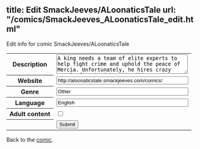title: Edit SmackJeeves/ALoonaticsTale
url: "/comics/SmackJeeves_ALoonaticsTale_edit.html"
---
Edit info for comic SmackJeeves/ALoonaticsTale

<form name="comic" action="http://gaepostmail.appspot.com/comic/" method="post">
<table class="comicinfo">
<tr>
<th>Description</th><td><textarea name="description" cols="40" rows="3">A king needs a team of elite experts to help fight crime and uphold the peace of Mercia. Unfortunately, he hires crazy people for the job. This didn't quite pan out the way he thought it would.</textarea></td>
</tr>
<tr>
<th>Website</th><td><input type="text" name="url" value="http://aloonaticstale.smackjeeves.com/comics/" size="40"/></td>
</tr>
<tr>
<th>Genre</th><td><input type="text" name="genre" value="Other" size="40"/></td>
</tr>
<tr>
<th>Language</th><td><input type="text" name="language" value="English" size="40"/></td>
</tr>
<tr>
<th>Adult content</th><td><input type="checkbox" name="adult" value="adult" /></td>
</tr>
<tr>
<th></th><td>
<input type="hidden" name="comic" value="SmackJeeves_ALoonaticsTale" />
<input type="submit" name="submit" value="Submit" />
</td>
</tr>
</table>
</form>

Back to the [comic](SmackJeeves_ALoonaticsTale.html).
